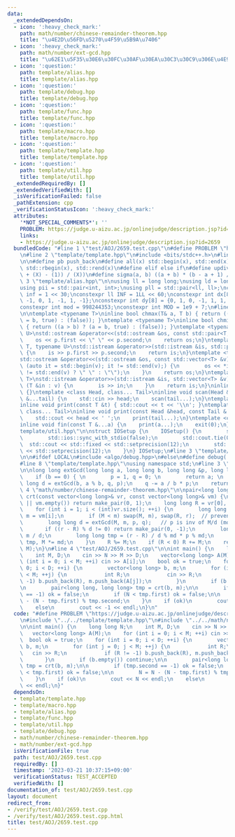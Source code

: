 ```yaml
---
data:
  _extendedDependsOn:
  - icon: ':heavy_check_mark:'
    path: math/number/chinese-remainder-theorem.hpp
    title: "\u4E2D\u56FD\u5270\u4F59\u5B9A\u7406"
  - icon: ':heavy_check_mark:'
    path: math/number/ext-gcd.hpp
    title: "\u62E1\u5F35\u30E6\u30FC\u30AF\u30EA\u30C3\u30C9\u306E\u4E92\u9664\u6CD5"
  - icon: ':question:'
    path: template/alias.hpp
    title: template/alias.hpp
  - icon: ':question:'
    path: template/debug.hpp
    title: template/debug.hpp
  - icon: ':question:'
    path: template/func.hpp
    title: template/func.hpp
  - icon: ':question:'
    path: template/macro.hpp
    title: template/macro.hpp
  - icon: ':question:'
    path: template/template.hpp
    title: template/template.hpp
  - icon: ':question:'
    path: template/util.hpp
    title: template/util.hpp
  _extendedRequiredBy: []
  _extendedVerifiedWith: []
  _isVerificationFailed: false
  _pathExtension: cpp
  _verificationStatusIcon: ':heavy_check_mark:'
  attributes:
    '*NOT_SPECIAL_COMMENTS*': ''
    PROBLEM: https://judge.u-aizu.ac.jp/onlinejudge/description.jsp?id=2659
    links:
    - https://judge.u-aizu.ac.jp/onlinejudge/description.jsp?id=2659
  bundledCode: "#line 1 \"test/AOJ/2659.test.cpp\"\n#define PROBLEM \"https://judge.u-aizu.ac.jp/onlinejudge/description.jsp?id=2659\"\
    \n#line 2 \"template/template.hpp\"\n#include <bits/stdc++.h>\n#line 3 \"template/macro.hpp\"\
    \n\n#define pb push_back\n#define all(x) std::begin(x), std::end(x)\n#define rall(x)\
    \ std::rbegin(x), std::rend(x)\n#define elif else if\n#define updiv(N, X) (((N)\
    \ + (X) - (1)) / (X))\n#define sigma(a, b) ((a + b) * (b - a + 1) / 2)\n#line\
    \ 3 \"template/alias.hpp\"\n\nusing ll = long long;\nusing ld = long double;\n\
    using pii = std::pair<int, int>;\nusing pll = std::pair<ll, ll>;\nconstexpr int\
    \ inf = 1 << 30;\nconstexpr ll INF = 1LL << 60;\nconstexpr int dx[8] = {1, 0,\
    \ -1, 0, 1, -1, 1, -1};\nconstexpr int dy[8] = {0, 1, 0, -1, 1, 1, -1, -1};\n\
    constexpr int mod = 998244353;\nconstexpr int MOD = 1e9 + 7;\n#line 3 \"template/func.hpp\"\
    \n\ntemplate <typename T>\ninline bool chmax(T& a, T b) { return ((a < b) ? (a\
    \ = b, true) : (false)); }\ntemplate <typename T>\ninline bool chmin(T& a, T b)\
    \ { return ((a > b) ? (a = b, true) : (false)); }\ntemplate <typename T, typename\
    \ U>\nstd::ostream &operator<<(std::ostream &os, const std::pair<T, U> &p) {\n\
    \    os << p.first << \" \" << p.second;\n    return os;\n}\ntemplate <typename\
    \ T, typename U>\nstd::istream &operator>>(std::istream &is, std::pair<T, U> &p)\
    \ {\n    is >> p.first >> p.second;\n    return is;\n}\ntemplate <typename T>\n\
    std::ostream &operator<<(std::ostream &os, const std::vector<T> &v) {\n    for\
    \ (auto it = std::begin(v); it != std::end(v);) {\n        os << *it << ((++it)\
    \ != std::end(v) ? \" \" : \"\");\n    }\n    return os;\n}\ntemplate <typename\
    \ T>\nstd::istream &operator>>(std::istream &is, std::vector<T> &v) {\n    for\
    \ (T &in : v) {\n        is >> in;\n    }\n    return is;\n}\ninline void scan()\
    \ {}\ntemplate <class Head, class... Tail>\ninline void scan(Head &head, Tail\
    \ &...tail) {\n    std::cin >> head;\n    scan(tail...);\n}\ntemplate <class T>\n\
    inline void print(const T &t) { std::cout << t << '\\n'; }\ntemplate <class Head,\
    \ class... Tail>\ninline void print(const Head &head, const Tail &...tail) {\n\
    \    std::cout << head << ' ';\n    print(tail...);\n}\ntemplate <class... T>\n\
    inline void fin(const T &...a) {\n    print(a...);\n    exit(0);\n}\n#line 3 \"\
    template/util.hpp\"\n\nstruct IOSetup {\n    IOSetup() {\n        std::cin.tie(nullptr);\n\
    \        std::ios::sync_with_stdio(false);\n        std::cout.tie(0);\n      \
    \  std::cout << std::fixed << std::setprecision(12);\n        std::cerr << std::fixed\
    \ << std::setprecision(12);\n    }\n} IOSetup;\n#line 3 \"template/debug.hpp\"\
    \n\n#ifdef LOCAL\n#include <algo/debug.hpp>\n#else\n#define debug(...)\n#endif\n\
    #line 8 \"template/template.hpp\"\nusing namespace std;\n#line 3 \"math/number/ext-gcd.hpp\"\
    \n\nlong long extGcd(long long a, long long b, long long &p, long long &q) {\n\
    \    if (b == 0) { \n        p = 1, q = 0; \n        return a; \n    }\n    long\
    \ long d = extGcd(b, a % b, q, p);\n    q -= a / b * p;\n    return d;\n}\n#line\
    \ 4 \"math/number/chinese-remainder-theorem.hpp\"\n\npair<long long, long long>\
    \ crt(const vector<long long>& vr, const vector<long long>& vm) {\n    if (vr.empty()\
    \ || vm.empty()) return make_pair(0, 1);\n    long long R = vr[0], M = vm[0];\n\
    \    for (int i = 1; i < (int)vr.size(); ++i) {\n        long long p, q, r = vr[i],\
    \ m = vm[i];\n        if (M < m) swap(M, m), swap(R, r);  // prevent overflow\n\
    \        long long d = extGcd(M, m, p, q);   // p is inv of M/d (mod. m/d)\n \
    \       if ((r - R) % d != 0) return make_pair(0, -1);\n        long long md =\
    \ m / d;\n        long long tmp = (r - R) / d % md * p % md;\n        R += M *\
    \ tmp, M *= md;\n    }\n    R %= M;\n    if (R < 0) R += M;\n    return make_pair(R,\
    \ M);\n}\n#line 4 \"test/AOJ/2659.test.cpp\"\n\nint main() {\n    long long N;\n\
    \    int M, D;\n    cin >> N >> M >> D;\n    vector<long long> A(M);\n    for\
    \ (int i = 0; i < M; ++i) cin >> A[i];\n    bool ok = true;\n    for (int i =\
    \ 0; i < D; ++i) {\n        vector<long long> b, m;\n        for (int j = 0; j\
    \ < M; ++j) {\n            int R;\n            cin >> R;\n            if (R !=\
    \ -1) b.push_back(R), m.push_back(A[j]);\n        }\n        if (b.empty()) continue;\n\
    \n        pair<long long, long long> tmp = crt(b, m);\n\n        if (tmp.second\
    \ == -1) ok = false;\n        if (N < tmp.first) ok = false;\n\n        N = N\
    \ - (N - tmp.first) % tmp.second;\n    }\n    if (ok)\n        cout << N << endl;\n\
    \    else\n        cout << -1 << endl;\n}\n"
  code: "#define PROBLEM \"https://judge.u-aizu.ac.jp/onlinejudge/description.jsp?id=2659\"\
    \n#include \"../../template/template.hpp\"\n#include \"../../math/number/chinese-remainder-theorem.hpp\"\
    \n\nint main() {\n    long long N;\n    int M, D;\n    cin >> N >> M >> D;\n \
    \   vector<long long> A(M);\n    for (int i = 0; i < M; ++i) cin >> A[i];\n  \
    \  bool ok = true;\n    for (int i = 0; i < D; ++i) {\n        vector<long long>\
    \ b, m;\n        for (int j = 0; j < M; ++j) {\n            int R;\n         \
    \   cin >> R;\n            if (R != -1) b.push_back(R), m.push_back(A[j]);\n \
    \       }\n        if (b.empty()) continue;\n\n        pair<long long, long long>\
    \ tmp = crt(b, m);\n\n        if (tmp.second == -1) ok = false;\n        if (N\
    \ < tmp.first) ok = false;\n\n        N = N - (N - tmp.first) % tmp.second;\n\
    \    }\n    if (ok)\n        cout << N << endl;\n    else\n        cout << -1\
    \ << endl;\n}"
  dependsOn:
  - template/template.hpp
  - template/macro.hpp
  - template/alias.hpp
  - template/func.hpp
  - template/util.hpp
  - template/debug.hpp
  - math/number/chinese-remainder-theorem.hpp
  - math/number/ext-gcd.hpp
  isVerificationFile: true
  path: test/AOJ/2659.test.cpp
  requiredBy: []
  timestamp: '2023-03-21 10:37:15+09:00'
  verificationStatus: TEST_ACCEPTED
  verifiedWith: []
documentation_of: test/AOJ/2659.test.cpp
layout: document
redirect_from:
- /verify/test/AOJ/2659.test.cpp
- /verify/test/AOJ/2659.test.cpp.html
title: test/AOJ/2659.test.cpp
---
```

